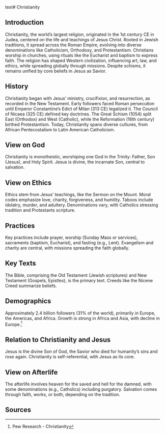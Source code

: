 text# Christianity
## Introduction
Christianity, the world’s largest religion, originated in the 1st century CE in Judea, centered on the life and teachings of Jesus Christ. Rooted in Jewish traditions, it spread across the Roman Empire, evolving into diverse denominations like Catholicism, Orthodoxy, and Protestantism. Christians worship in churches, using rituals like the Eucharist and baptism to express faith. The religion has shaped Western civilization, influencing art, law, and ethics, while spreading globally through missions. Despite schisms, it remains unified by core beliefs in Jesus as Savior.
## History
Christianity began with Jesus’ ministry, crucifixion, and resurrection, as recorded in the New Testament. Early followers faced Roman persecution until Emperor Constantine’s Edict of Milan (313 CE) legalized it. The Council of Nicaea (325 CE) defined key doctrines. The Great Schism (1054) split East (Orthodox) and West (Catholic), while the Reformation (16th century) birthed Protestantism. Today, Christianity spans diverse cultures, from African Pentecostalism to Latin American Catholicism.
## View on God
Christianity is monotheistic, worshiping one God in the Trinity: Father, Son (Jesus), and Holy Spirit. Jesus is divine, the incarnate Son, central to salvation.
## View on Ethics
Ethics stem from Jesus’ teachings, like the Sermon on the Mount. Moral codes emphasize love, charity, forgiveness, and humility. Taboos include idolatry, murder, and adultery. Denominations vary, with Catholics stressing tradition and Protestants scripture.
## Practices
Key practices include prayer, worship (Sunday Mass or services), sacraments (baptism, Eucharist), and fasting (e.g., Lent). Evangelism and charity are central, with missions spreading the faith globally.
## Key Texts
The Bible, comprising the Old Testament (Jewish scriptures) and New Testament (Gospels, Epistles), is the primary text. Creeds like the Nicene Creed summarize beliefs.
## Demographics
Approximately 2.4 billion followers (31% of the world), primarily in Europe, the Americas, and Africa. Growth is strong in Africa and Asia, with decline in Europe.[^1]
## Relation to Christianity and Jesus
Jesus is the divine Son of God, the Savior who died for humanity’s sins and rose again. Christianity is self-referential, with Jesus as its core.
## View on Afterlife
The afterlife involves heaven for the saved and hell for the damned, with some denominations (e.g., Catholics) including purgatory. Salvation comes through faith, works, or both, depending on the tradition.
## Sources
[^1]: Pew Research - Christianity[](https://www.pewresearch.org/religion/2020/04/02/global-christianity/)
[^2]: Britannica - Christianity[](https://www.britannica.com/topic/Christianity)
[^3]: JSTOR - Christian Ethics[](https://www.jstor.org/stable/3260955)
[^4]: World Religion Database - Christianity[](https://www.worldreligiondatabase.org)
[^5]: Wikipedia - Christian Afterlife[](https://en.wikipedia.org/wiki/Christianity#Afterlife)
